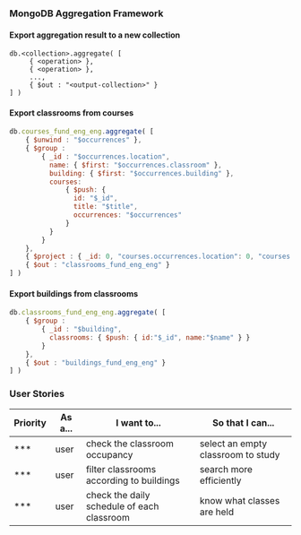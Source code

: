 ### MongoDB Aggregation Framework

#### Export aggregation result to a new collection
```
db.<collection>.aggregate( [
     { <operation> },
     { <operation> },
     ...,
     { $out : "<output-collection>" }
] )
```

#### Export classrooms from courses

```JavaScript
db.courses_fund_eng_eng.aggregate( [
    { $unwind : "$occurrences" },
    { $group :
        { _id : "$occurrences.location",
          name: { $first: "$occurrences.classroom" },
          building: { $first: "$occurrences.building" },
          courses:
              { $push: {
                id: "$_id",
                title: "$title",
                occurrences: "$occurrences"
              }
          }
        }
    },
    { $project : { _id: 0, "courses.occurrences.location": 0, "courses.occurrences.classroom": 0, "courses.occurrences.building": 0} },
    { $out : "classrooms_fund_eng_eng" }
] )
```

#### Export buildings from classrooms

```JavaScript
db.classrooms_fund_eng_eng.aggregate( [
    { $group :
        { _id : "$building",
          classrooms: { $push: { id:"$_id", name:"$name" } }
        }
    },
    { $out : "buildings_fund_eng_eng" }
] )
```


### User Stories

Priority | As a... | I want to... | So that I can...
---|---|---|---
\*\*\* | user | check the classroom occupancy | select an empty classroom to study
\*\*\* | user | filter classrooms according to buildings | search more efficiently
\*\*\* | user | check the daily schedule of each classroom | know what classes are held
